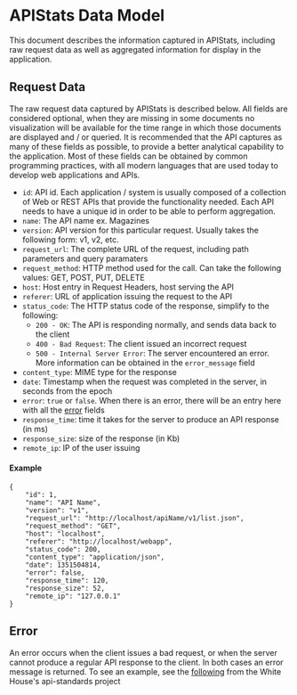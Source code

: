 # APIStats Data Model

This document describes the information captured in APIStats, including raw request data as well as aggregated information for display in the application. 

## Request Data

The raw request data captured by APIStats is described below. All fields are considered optional, when they are missing in some documents no visualization will be available for the time range in which those documents are displayed and / or queried. It is recommended that the API captures as many of these fields as possible, to provide a better analytical capability to the application. Most of these fields can be obtained by common programming practices, with all modern languages that are used today to develop web applications and APIs. 

* `id`: API id. Each application / system is usually composed of a collection of Web or REST APIs that provide the functionality needed. Each API needs to have a unique id in order to be able to perform aggregation.
* `name`: The API name
	ex. Magazines
* `version`: API version for this particular request. Usually takes the following form: v1, v2, etc.	 	
* `request_url`: The complete URL of the request, including path parameters and query paramaters
* `request_method`: HTTP method used for the call. Can take the following values: GET, POST, PUT, DELETE
* `host`: Host entry in Request Headers, host serving the API
* `referer`: URL of application issuing the request to the API
* `status_code`: The HTTP status code of the response, simplify to the following:
	* `200 - OK`: The API is responding normally, and sends data back to the client
	* `400 - Bad Request`: The client issued an incorrect request
	* `500 - Internal Server Error`: The server encountered an error. More information can be obtained in the `error_message` field
* `content_type`: MIME type for the response
* `date`: Timestamp when the request was completed in the server, in seconds from the epoch
* `error`: `true` or `false`. When there is an error, there will be an entry here with all the [error](#error) fields
* `response_time`: time it takes for the server to produce an API response (in ms)
* `response_size`: size of the response (in Kb)
* `remote_ip`: IP of the user issuing

#### Example


```
{
	"id": 1,
	"name": "API Name",
	"version": "v1",
	"request_url": "http://localhost/apiName/v1/list.json",
	"request_method": "GET",
	"host": "localhost",
	"referer": "http://localhost/webapp",
	"status_code": 200,
	"content_type": "application/json",
	"date": 1351504814,
	"error": false,
	"response_time": 120,
	"response_size": 52,
	"remote_ip": "127.0.0.1"
}
```



## Error

An error occurs when the client issues a bad request, or when the server cannot produce a regular API response to the client. In both cases an error message is returned. To see an example, see the [following](https://github.com/WhiteHouse/api-standards/blob/master/README.md#error-handling) from the White House's api-standards project


